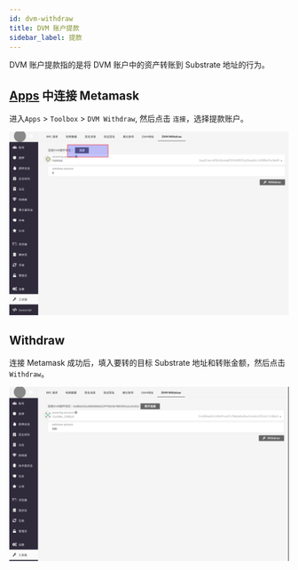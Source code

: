```yaml
---
id: dvm-withdraw
title: DVM 账户提款
sidebar_label: 提款
---
```


DVM 账户提款指的是将 DVM 账户中的资产转账到 Substrate 地址的行为。

## [Apps](https://apps.darwinia.network/#/account) 中连接 Metamask

进入`Apps` > `Toolbox` > `DVM Withdraw`, 然后点击 `连接`，选择提款账户。

![connect](assets/dvm/dvm-withdraw-1.png)

## Withdraw

连接 Metamask 成功后，填入要转的目标 Substrate 地址和转账金额，然后点击 `Withdraw`。

![withdraw](assets/dvm/dvm-withdraw-2.png)